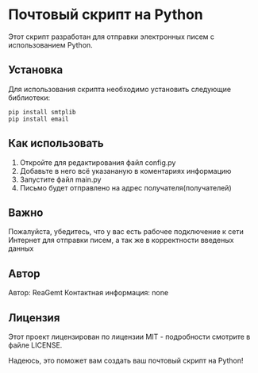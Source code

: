 # Почтовый скрипт на Python

Этот скрипт разработан для отправки электронных писем с использованием Python.

## Установка

Для использования скрипта необходимо установить следующие библиотеки:
```
pip install smtplib
pip install email
```

## Как использовать
1.  Откройте для редактирования файл config.py
2.  Добавьте в него всё указананую в коментариях информацию
3.  Запустите файл main.py
4.  Письмо будет отправлено на адрес получателя(получателей)


## Важно

Пожалуйста, убедитесь, что у вас есть рабочее подключение к сети Интернет для отправки писем, а так же в корректности введеных данных

## Автор

Автор: ReaGemt
Контактная информация: none

## Лицензия

Этот проект лицензирован по лицензии MIT - подробности смотрите в файле LICENSE.

Надеюсь, это поможет вам создать ваш почтовый скрипт на Python!